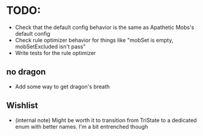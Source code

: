 # TODO:

* Check that the default config behavior is the same as Apathetic Mobs's default config
* Check rule optimizer behavior for things like "mobSet is empty, mobSetExcluded isn't pass"
* Write tests for the rule optimizer

## no dragon

* Add some way to get dragon's breath

## Wishlist

* (internal note) Might be worth it to transition from TriState to a dedicated enum with better names. I'm a bit entrenched though